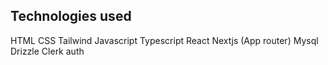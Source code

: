 ## Technologies used

HTML
CSS
Tailwind
Javascript
Typescript
React
Nextjs (App router)
Mysql
Drizzle
Clerk auth
